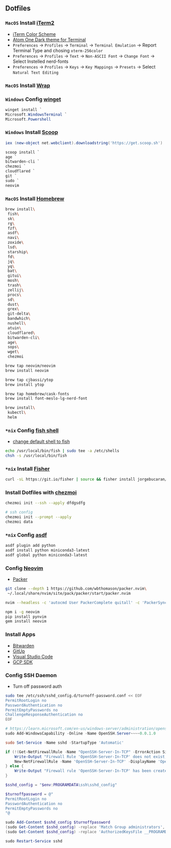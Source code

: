 ## Dotfiles

### `MacOS` Install [iTerm2](http://iterm2.com/)
- [iTerm Color Scheme](https://github.com/mbadolato/iTerm2-Color-Schemes)
- [Atom One Dark theme for Terminal](https://github.com/nathanbuchar/atom-one-dark-terminal)
- `Preferences` -> `Profiles` -> `Terminal` -> `Terminal Emulation` -> Report Terminal Type and chosing `xterm-256color`
- `Preferences` -> `Profiles` -> `Text` -> `Non-ASCII Font` -> `Change Font` -> Select Instelled nerd-fonts
- `Preferences` -> `Profiles` -> `Keys` -> `Key Mappings` -> `Presets` -> Select `Natural Text Editing`


### `MacOS` Install [Wrap](https://www.warp.dev)

### `Windows` Config [winget](https://learn.microsoft.com/en-us/windows/package-manager/winget/)

```powershell
winget install `
Microsoft.WindowsTerminal `
Microsoft.Powershell
```

### `Windows` Install [Scoop](https://scoop-docs.vercel.app)

```powershell
iex (new-object net.webclient).downloadstring('https://get.scoop.sh')

scoop install `
age `
bitwarden-cli `
chezmoi `
cloudflared `
git `
sudo `
neovim
```


### `MacOS` Install [Homebrew](http://brew.sh/)

```bash
brew install\
 fish\
 sk\
 rg\
 fzf\
 asdf\
 navi\
 zoxide\
 lsd\
 starship\
 fd\
 jq\
 yq\
 bat\
 gitui\
 mosh\
 trash\
 zellij\
 procs\
 sd\
 dust\
 grex\
 git-delta\
 bandwhich\
 nushell\
 atuin\
 cloudflared\
 bitwarden-cli\
 age\
 sops\
 wget\
 chezmoi

brew tap neovim/neovim
brew install neovim

brew tap cjbassi/ytop
brew install ytop

brew tap homebrew/cask-fonts 
brew install font-meslo-lg-nerd-font

brew install\
 kubectl\
 helm
```

### `*nix` Config [fish shell](https://fishshell.com)
- [change default shell to fish](https://fishshell.com/docs/3.0/tutorial.html#tut_switching_to_fish)

```bash
echo /usr/local/bin/fish | sudo tee -a /etc/shells
chsh -s /usr/local/bin/fish
```


### `*nix` Install [Fisher](https://github.com/jorgebucaran/fisher)

```bash
curl -sL https://git.io/fisher | source && fisher install jorgebucaran/fisher
```


### Install Dotfiles with [chezmoi](https://www.chezmoi.io)

```bash
chezmoi init --ssh --apply dfdgsdfg

# ssh config 
chezmoi init --prompt --apply
chezmoi data
```


### `*nix` Config [asdf](https://asdf-vm.com)

```bash
asdf plugin add python
asdf install python miniconda3-latest
asdf global python miniconda3-latest
```


### Config [Neovim](https://neovim.io)
- [Packer](https://github.com/wbthomason/packer.nvim)

```bash
git clone --depth 1 https://github.com/wbthomason/packer.nvim\
 ~/.local/share/nvim/site/pack/packer/start/packer.nvim

nvim --headless -c 'autocmd User PackerComplete quitall' -c 'PackerSync'

npm i -g neovim
pip install pynvim
gem install neovim
```


### Install Apps
- [Bitwarden](https://bitwarden.com/download/)
- [GitUp](https://gitup.co)
- [Visual Studio Code](https://code.visualstudio.com)
- [GCP SDK](https://cloud.google.com/sdk/docs/install-sdk)


### Config SSH Daemon
- Turn off password auth

```bash
sudo tee /etc/ssh/sshd_config.d/turnoff-password.conf << EOF
PermitRootLogin no
PasswordAuthentication no
PermitEmptyPasswords no
ChallengeResponseAuthentication no
EOF
```

```powershell
# https://learn.microsoft.com/en-us/windows-server/administration/openssh/openssh_server_configuration
sudo Add-WindowsCapability -Online -Name OpenSSH.Server~~~~0.0.1.0

sudo Set-Service -Name sshd -StartupType 'Automatic'

if (!(Get-NetFirewallRule -Name "OpenSSH-Server-In-TCP" -ErrorAction SilentlyContinue | Select-Object Name, Enabled)) {
    Write-Output "Firewall Rule 'OpenSSH-Server-In-TCP' does not exist, creating it..."
    New-NetFirewallRule -Name 'OpenSSH-Server-In-TCP' -DisplayName 'OpenSSH Server (sshd)' -Enabled True -Direction Inbound -Protocol TCP -Action Allow -LocalPort 22
} else {
    Write-Output "Firewall rule 'OpenSSH-Server-In-TCP' has been created and exists."
}

$sshd_config = "$env:PROGRAMDATA\ssh\sshd_config"

$turnoffpassword = @"
PermitRootLogin no
PasswordAuthentication no
PermitEmptyPasswords no
"@

sudo Add-Content $sshd_config $turnoffpassword
(sudo Get-Content $sshd_config) -replace 'Match Group administrators', '#Match Group administrators' | Set-Content $sshd_config
(sudo Get-Content $sshd_config) -replace 'AuthorizedKeysFile __PROGRAMDATA__', '#AuthorizedKeysFile __PROGRAMDATA__' | Set-Content $sshd_config

sudo Restart-Service sshd
```

